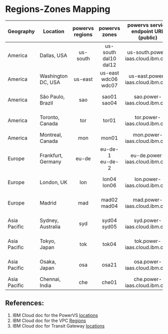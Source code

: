 # Regions-Zones Mapping

| Geography    | Location           | powervs regions |       powervs zones        | powervs service endpoint URL (public) | ibmcloud_vpc regions |           ibmcloud_vpc zones           | vpc service endpoint URL (public) | transit gateway locations |
| ------------ | ------------------ | :-------------: | :------------------------: | :-----------------------------------: | :------------------: | :------------------------------------: | :-------------------------------: | :-----------------------: |
| America      | Dallas, USA        |    us-south     | us-south<br>dal10<br>dal12 |   us-south.power-iaas.cloud.ibm.com   |       us-south       | us-south-1<br>us-south-2<br>us-south-3 |    us-south.iaas.cloud.ibm.com    |         us-south          |
| America      | Washington DC, USA |     us-east     | us-east<br>wdc06<br>wdc07  |   us-east.power-iaas.cloud.ibm.com    |       us-east        |  us-east-1<br>us-east-2<br>us-east-3   |    us-east.iaas.cloud.ibm.com     |          us-east          |
| America      | São Paulo, Brazil  |       sao       |       sao01<br>sao04       |     sao.power-iaas.cloud.ibm.com      |        br-sao        |    br-sao-1<br>br-sao-2<br>br-sao-3    |     br-sao.iaas.cloud.ibm.com     |          br-sao           |
| America      | Toronto, Canada    |       tor       |           tor01            |     tor.power-iaas.cloud.ibm.com      |        ca-tor        |    ca-tor-1<br>ca-tor-2<br>ca-tor-3    |     ca-tor.iaas.cloud.ibm.com     |          ca-tor           |
| America      | Montreal, Canada   |       mon       |           mon01            |     mon.power-iaas.cloud.ibm.com      |          -           |                   -                    |                 -                 |             -             |
| Europe       | Frankfurt, Germany |      eu-de      |     eu-de-1<br>eu-de-2     |    eu-de.power-iaas.cloud.ibm.com     |        eu-de         |     eu-de-1<br>eu-de-2<br>eu-de-3      |     eu-de.iaas.cloud.ibm.com      |           eu-de           |
| Europe       | London, UK         |       lon       |       lon04<br>lon06       |     lon.power-iaas.cloud.ibm.com      |        eu-gb         |     eu-gb-1<br>eu-gb-2<br>eu-gb-3      |     eu-gb.iaas.cloud.ibm.com      |           eu-gb           |
| Europe       | Madrid             |       mad       |       mad02<br>mad04       |     mad.power-iaas.cloud.ibm.com      |        eu-es         |     eu-es-1<br>eu-es-2<br>eu-es-3      |     eu-es.iaas.cloud.ibm.com      |           eu-es           |
| Asia Pacific | Sydney, Australia  |       syd       |       syd04<br>syd05       |     syd.power-iaas.cloud.ibm.com      |        au-syd        |    au-syd-1<br>au-syd-2<br>au-syd-3    |     au-syd.iaas.cloud.ibm.com     |          au-syd           |
| Asia Pacific | Tokyo, Japan       |       tok       |           tok04            |     tok.power-iaas.cloud.ibm.com      |        jp-tok        |    jp-tok-1<br>jp-tok-2<br>jp-tok-3    |     jp-tok.iaas.cloud.ibm.com     |          jp-tok           |
| Asia Pacific | Osaka, Japan       |       osa       |           osa21            |     osa.power-iaas.cloud.ibm.com      |        jp-osa        |    jp-osa-1<br>jp-osa-2<br>jp-osa-3    |     jp-osa.iaas.cloud.ibm.com     |          jp-osa           |
| Asia Pacific | Chennai, India     |       che       |           che01            |     che.power-iaas.cloud.ibm.com      |          -           |                   -                    |                 -                 |             -             |

## References:
1. IBM Cloud doc for the PowerVS [locations][powervs-locations]
2. IBM Cloud doc for the VPC [Regions][vpc-locations]
3. IBM Cloud doc for Transit Gateway [locations][transit-gateway-locations]


[powervs-locations]: https://cloud.ibm.com/docs/power-iaas?topic=power-iaas-creating-power-virtual-server
[vpc-locations]: https://cloud.ibm.com/docs/vpc?topic=vpc-creating-a-vpc-in-a-different-region&interface=cli
[transit-gateway-locations]: https://cloud.ibm.com/docs/transit-gateway?topic=transit-gateway-tg-locations